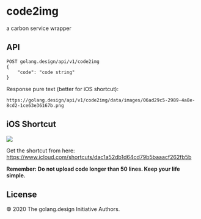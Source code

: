 # code2img

a carbon service wrapper

## API

```
POST golang.design/api/v1/code2img
{
    "code": "code string"
}
```

Response pure text (better for iOS shortcut):

```
https://golang.design/api/v1/code2img/data/images/06ad29c5-2989-4a8e-8cd2-1ce63e36167b.png
```

## iOS Shortcut

<!-- ffmpeg -i record.mp4 -vf scale=288:640 demo.gif -->

![](./demo.gif)

Get the shortcut from here: https://www.icloud.com/shortcuts/dac1a52db1d64cd79b5baaacf262fb5b

**Remember: Do not upload code longer than 50 lines. Keep your life simple.**

## License

&copy; 2020 The golang.design Initiative Authors.